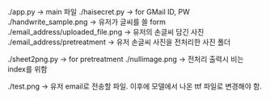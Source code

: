 ./app.py -> main 파일
./haisecret.py -> for GMail ID, PW
./handwrite_sample.png -> 유저가 글씨를 쓸 form
./email_address/uploaded_file.png -> 유저의 손글씨 담긴 사진
./email_address/pretreatment -> 유저 손글씨 사진을 전처리한 사진 폴더

./sheet2png.py -> for pretreatment
./nullimage.png -> 전처리 출력시 비는 index를 위함

./test.png -> 유저 email로 전송할 파일.
                 이후에 모델에서 나온 ttf 파일로 변경해야 함.